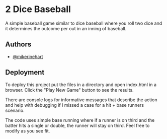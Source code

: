 # 2 Dice Baseball

A simple baseball game similar to dice baseball where you roll two dice and it determines the outcome per out in an inning of baseball.

## Authors

- [@mikerinehart](https://www.github.com/mikerinehart)

## Deployment

To deploy this project put the files in a directory and open index.html in a browser. Click the "Play New Game" button to see the results.

There are console logs for informative messages that describe the action and help with debugging if I missed a case for a hit + base runners scenario.

The code uses simple base running where if a runner is on third and the batter hits a single or double, the runner will stay on third. Feel free to modify as you see fit.
